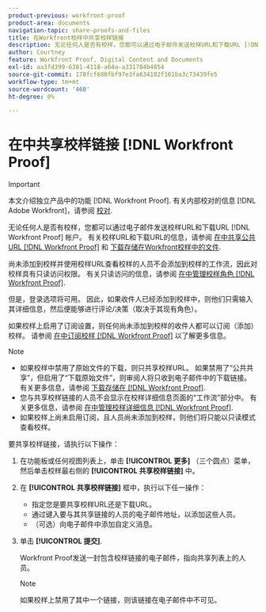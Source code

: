```yaml
---
product-previous: workfront-proof
product-area: documents
navigation-topic: share-proofs-and-files
title: 在Workfront校样中共享校样链接
description: 无论任何人是否有校样，您都可以通过电子邮件发送校样URL和下载URL [!DNL Workfront Proof] 帐户。 有关校样URL和下载URL的信息，请参阅在Workfront校样中共享公共URL并下载存储在Workfront Proof中的文件。
author: Courtney
feature: Workfront Proof, Digital Content and Documents
exl-id: aa3fd399-6381-4118-a64a-a331784b4854
source-git-commit: 178fcf680fbf97e3fa634182f161ba3c73439fe5
workflow-type: tm+mt
source-wordcount: '460'
ht-degree: 0%

---
```


# 在中共享校样链接 [!DNL Workfront Proof]

>[!IMPORTANT]
>
>本文介绍独立产品中的功能 [!DNL Workfront Proof]. 有关内部校对的信息 [!DNL Adobe Workfront]，请参阅 [校对](../../../review-and-approve-work/proofing/proofing.md).

无论任何人是否有校样，您都可以通过电子邮件发送校样URL和下载URL [!DNL Workfront Proof] 帐户。 有关校样URL和下载URL的信息，请参阅 [在中共享公共URL [!DNL Workfront Proof]](../../../workfront-proof/wp-work-proofsfiles/share-proofs-and-files/share-public-url.md) 和 [下载存储在Workfront校样中的文件](../../../workfront-proof/wp-work-proofsfiles/manage-your-work/download-files-stored.md).

尚未添加到校样并使用校样URL查看校样的人员不会添加到校样的工作流，因此对校样具有只读访问权限。 有关只读访问的信息，请参阅 [在中管理校样角色 [!DNL Workfront Proof]](../../../workfront-proof/wp-work-proofsfiles/share-proofs-and-files/manage-proof-roles.md).

但是，登录选项将可用。 因此，如果收件人已经添加到校样中，则他们只需输入其详细信息，然后便能够进行评论/决策（取决于其现有角色）。

如果校样上启用了订阅设置，则任何尚未添加到校样的收件人都可以订阅（添加）校样。 请参阅 [在中订阅校样 [!DNL Workfront Proof]](../../../workfront-proof/wp-work-proofsfiles/share-proofs-and-files/subscribe-to-proof.md) 以了解更多信息。

>[!NOTE]
>
>* 如果校样中禁用了原始文件的下载，则只共享校样URL。 如果禁用了“公共共享”，但启用了“下载原始文件”，则审阅人将只收到电子邮件中的下载链接。 有关更多信息，请参阅 [下载存储在 [!DNL Workfront Proof]](../../../workfront-proof/wp-work-proofsfiles/manage-your-work/download-files-stored.md).
>* 您与共享校样链接的人员不会显示在校样详细信息页面的“工作流”部分中。 有关更多信息，请参阅 [在中管理校样详细信息 [!DNL Workfront Proof]](../../../workfront-proof/wp-work-proofsfiles/manage-your-work/manage-proof-details.md).
>* 如果校样上尚未启用订阅，且人员尚未添加到校样，则他们将只能以只读模式查看校样。
>




要共享校样链接，请执行以下操作：

1. 在功能板或任何视图列表上，单击 **[!UICONTROL 更多]** （三个圆点）菜单，然后单击校样最右侧的 **[!UICONTROL 共享校样链接]** 中。

1. 在 **[!UICONTROL 共享校样链接]** 框中，执行以下任一操作：

   * 指定您是要共享校样URL还是下载URL。
   * 通过键入要与其共享链接的人员的电子邮件地址，以添加这些人员。
   * （可选）向电子邮件中添加自定义消息。

1. 单击 **[!UICONTROL 提交]**.

   Workfront Proof发送一封包含校样链接的电子邮件，指向共享列表上的人员。

   >[!NOTE]
   >
   >如果校样上禁用了其中一个链接，则该链接在电子邮件中不可见。
